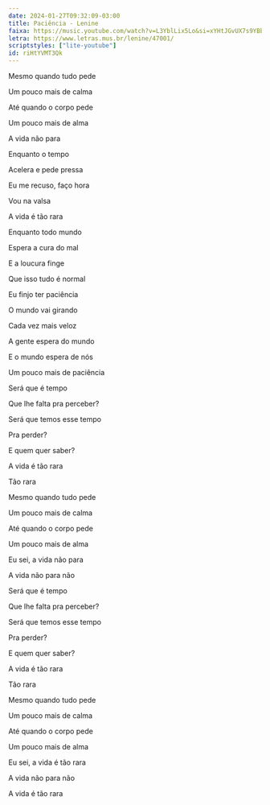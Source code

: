 ```yaml
---
date: 2024-01-27T09:32:09-03:00
title: Paciência - Lenine
faixa: https://music.youtube.com/watch?v=L3YblLix5Lo&si=xYHtJGvUX7s9YBbo
letra: https://www.letras.mus.br/lenine/47001/
scriptstyles: ["lite-youtube"]
id: riHtYVMT3Qk
---
```


Mesmo quando tudo pede

Um pouco mais de calma

Até quando o corpo pede

Um pouco mais de alma

A vida não para

Enquanto o tempo

Acelera e pede pressa

Eu me recuso, faço hora

Vou na valsa

A vida é tão rara

Enquanto todo mundo

Espera a cura do mal

E a loucura finge

Que isso tudo é normal

Eu finjo ter paciência

O mundo vai girando

Cada vez mais veloz

A gente espera do mundo

E o mundo espera de nós

Um pouco mais de paciência

Será que é tempo

Que lhe falta pra perceber?

Será que temos esse tempo

Pra perder?

E quem quer saber?

A vida é tão rara

Tão rara

Mesmo quando tudo pede

Um pouco mais de calma

Até quando o corpo pede

Um pouco mais de alma

Eu sei, a vida não para

A vida não para não

Será que é tempo

Que lhe falta pra perceber?

Será que temos esse tempo

Pra perder?

E quem quer saber?

A vida é tão rara

Tão rara

Mesmo quando tudo pede

Um pouco mais de calma

Até quando o corpo pede

Um pouco mais de alma

Eu sei, a vida é tão rara

A vida não para não

A vida é tão rara
